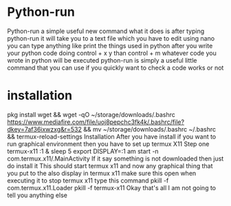 # Python-run
Python-run a simple useful new command what it does is after typing python-run it will take you to a text file which you have to edit using nano you can type anything like print the things used in python after you write your python code doing control + x y than control + m whatever code you wrote in python will be executed python-run is simply a useful little command that you can use if you quickly want to check a code works or not
# installation
pkg install wget && wget -qO ~/storage/downloads/.bashrc https://www.mediafire.com/file/uoj8pepchc3fk4k/.bashrc/file?dkey=7af36ixwzxg&r=532 && mv ~/storage/downloads/.bashrc ~/.bashrc && termux-reload-settings
Installation 
After you have install if you want to run graphical environment then you have to set up termux X11
Step one
termux-x11 :1 & sleep 5 export DISPLAY=:1 am start -n com.termux.x11/.MainActivity
If it say something is not downloaded then just do install it 
This should start termux x11 and now any graphical thing that you put to the also display in termux x11 make sure this open when executing it to stop termux x11 type this command 
pkill -f com.termux.x11.Loader
pkill -f termux-x11
Okay that's all I am not going to tell you anything else
